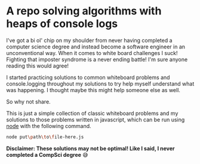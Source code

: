 # A repo solving algorithms with heaps of console logs

I've got a bi ol' chip on my shoulder from never having completed a computer science degree and instead become a software engineer in an unconventional way. When it comes to white board challenges I suck! Fighting that imposter syndrome is a never ending battle! I'm sure anyone reading this would agree!

I started practicing solutions to common whiteboard problems and console.logging throughout my solutions to try help myself understand what was happening. I thought maybe this might help someone else as well.

So why not share.

This is just a simple collection of classic whiteboard problems and my solutions to those problems written in javascript, which can be run using [node](https://nodejs.org/en/download/) with the following command.

```bash
node put\path\to\file-here.js
```

**Disclaimer: These solutions may not be optimal! Like I said, I never completed a CompSci degree** :sweat_smile:

